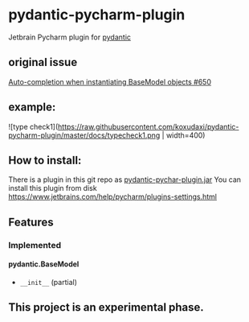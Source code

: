 # pydantic-pycharm-plugin
Jetbrain Pycharm plugin for [pydantic](https://github.com/samuelcolvin/pydantic)

## original issue
 [Auto-completion when instantiating BaseModel objects #650](https://github.com/samuelcolvin/pydantic/issues/650)

## example:
![type check1](https://raw.githubusercontent.com/koxudaxi/pydantic-pycharm-plugin/master/docs/typecheck1.png | width=400)

## How to install:
There is a plugin in this git repo as [pydantic-pychar-plugin.jar](https://github.com/koxudaxi/pydantic-pycharm-plugin/raw/master/pydantic-pycharm-plugin.jar) 
You can install this plugin from disk
https://www.jetbrains.com/help/pycharm/plugins-settings.html
 
## Features
### Implemented
#### pydantic.BaseModel
- `__init__` (partial)


## This project is an experimental phase.
